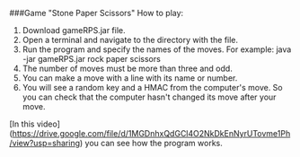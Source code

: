 ###Game "Stone Paper Scissors"
How to play:
1. Download gameRPS.jar file.
2. Open a terminal and navigate to the directory with the file.
3. Run the program and specify the names of the moves. For example:
    java -jar gameRPS.jar rock paper scissors
4. The number of moves must be more than three and odd.
5. You can make a move with a line with its name or number.
6. You will see a random key and a HMAC from the computer's move. So you can check that the computer hasn't changed its move after your move.

[In this video] (https://drive.google.com/file/d/1MGDnhxQdGCl4O2NkDkEnNyrUTovme1Ph/view?usp=sharing) you can see how the program works.
